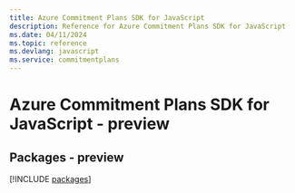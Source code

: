 ```yaml
---
title: Azure Commitment Plans SDK for JavaScript
description: Reference for Azure Commitment Plans SDK for JavaScript
ms.date: 04/11/2024
ms.topic: reference
ms.devlang: javascript
ms.service: commitmentplans
---
```

# Azure Commitment Plans SDK for JavaScript - preview
## Packages - preview
[!INCLUDE [packages](commitment-plans-index.md)]